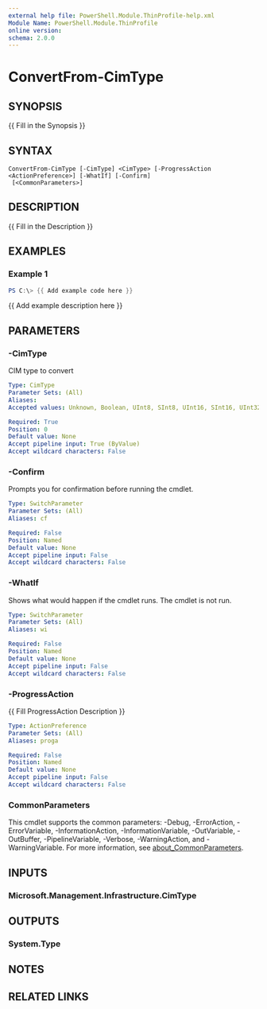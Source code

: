 ```yaml
---
external help file: PowerShell.Module.ThinProfile-help.xml
Module Name: PowerShell.Module.ThinProfile
online version:
schema: 2.0.0
---
```


# ConvertFrom-CimType

## SYNOPSIS
{{ Fill in the Synopsis }}

## SYNTAX

```
ConvertFrom-CimType [-CimType] <CimType> [-ProgressAction <ActionPreference>] [-WhatIf] [-Confirm]
 [<CommonParameters>]
```

## DESCRIPTION
{{ Fill in the Description }}

## EXAMPLES

### Example 1
```powershell
PS C:\> {{ Add example code here }}
```

{{ Add example description here }}

## PARAMETERS

### -CimType
CIM type to convert

```yaml
Type: CimType
Parameter Sets: (All)
Aliases:
Accepted values: Unknown, Boolean, UInt8, SInt8, UInt16, SInt16, UInt32, SInt32, UInt64, SInt64, Real32, Real64, Char16, DateTime, String, Reference, Instance, BooleanArray, UInt8Array, SInt8Array, UInt16Array, SInt16Array, UInt32Array, SInt32Array, UInt64Array, SInt64Array, Real32Array, Real64Array, Char16Array, DateTimeArray, StringArray, ReferenceArray, InstanceArray

Required: True
Position: 0
Default value: None
Accept pipeline input: True (ByValue)
Accept wildcard characters: False
```

### -Confirm
Prompts you for confirmation before running the cmdlet.

```yaml
Type: SwitchParameter
Parameter Sets: (All)
Aliases: cf

Required: False
Position: Named
Default value: None
Accept pipeline input: False
Accept wildcard characters: False
```

### -WhatIf
Shows what would happen if the cmdlet runs.
The cmdlet is not run.

```yaml
Type: SwitchParameter
Parameter Sets: (All)
Aliases: wi

Required: False
Position: Named
Default value: None
Accept pipeline input: False
Accept wildcard characters: False
```

### -ProgressAction
{{ Fill ProgressAction Description }}

```yaml
Type: ActionPreference
Parameter Sets: (All)
Aliases: proga

Required: False
Position: Named
Default value: None
Accept pipeline input: False
Accept wildcard characters: False
```

### CommonParameters
This cmdlet supports the common parameters: -Debug, -ErrorAction, -ErrorVariable, -InformationAction, -InformationVariable, -OutVariable, -OutBuffer, -PipelineVariable, -Verbose, -WarningAction, and -WarningVariable. For more information, see [about_CommonParameters](http://go.microsoft.com/fwlink/?LinkID=113216).

## INPUTS

### Microsoft.Management.Infrastructure.CimType

## OUTPUTS

### System.Type

## NOTES

## RELATED LINKS
